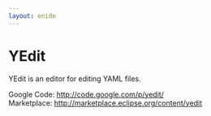 ```yaml
---
layout: enide
---
```



# YEdit

YEdit is an editor for editing YAML files.

Google Code: <http://code.google.com/p/yedit/>  
Marketplace: <http://marketplace.eclipse.org/content/yedit>
 